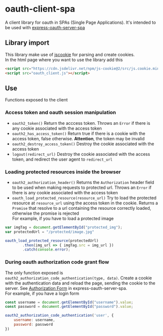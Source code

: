 # oauth-client-spa
A client library for oauth in SPAs (Single Page Applications). It's intended to be used with [express-oauth-server-spa](https://github.com/luckv/express-oauth-server-spa)

## Library import
This library make use of [jscookie](https://github.com/js-cookie/js-cookie) for parsing and create cookies.<br>
In the html page where you want to use the library add this
```html
<script src="https://cdn.jsdelivr.net/npm/js-cookie@2/src/js.cookie.min.js"></script>
<script src="oauth_client.js"></script>
```
## Use
Functions exposed to the client
### Access token and oauth session manipulation
+ `oauth2_token()` Return the acccess token. Throws an `Error` if there is any cookie associated with the access token
+ `oauth2_has_access_token()` Return true if there is a cookie with the access token, false otherwise. **Attention**, the token may be invalid
+ `oauth2_destroy_access_token()` Destroy the cookie associated with the access token
+ `logout(redirect_url)` Destroy the cookie associated with the access token, and redirect the user agent to `redirect_url`

### Loading protected resources inside the browser
+ `oauth2_authorization_header()` Returns the `Authorization` header field to be used when making requests to protected url. Throws an `Error` if there is any cookie associated with the access token
+ `oauth_load_protected_resource(resource_url)` Try to load the protected resource at `resource_url` using the access token in the cookie. Returns a `Promise` that resolve to a url containing the resource correctly loaded, otherwise the promise is rejected<br>
For example, if you have to load a protected image
```js
var imgTag = document.getElementById("protected_img");
var protectedUrl = "/protected/image.jpg"

oauth_load_protected_resource(protectedUrl)
        .then(img_url => { imgTag.src = img_url })
        .catch(console.error);
```
### During oauth authorization code grant flow
The only function exposed is `oauth2_authorization_code_authentication(type, data)`. Create a cookie with the authentication data and reload the page, sending the cookie to the server. See [Authorization Form](https://github.com/luckv/express-oauth-server-spa/blob/master/README.md#authorization-form) in express-oauth-server-spa.<br>
For example, if you have a login form
```js
const username = document.getElementById("username").value;
const password = document.getElementById("password").value;

oauth2_authorization_code_authentication('user', {
    username: username,
    password: password
})
```
